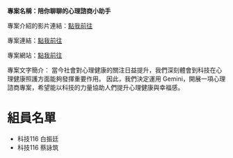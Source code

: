 **專案名稱：陪你聊聊的心理諮商小助手**

專案介紹的影片連結：[點我前往](https://youtu.be/PKvbVE9k86s?si=69DOeXSJBtlHlbdS)

專案連結：[點我前往]([https://colab.research.google.com/drive/1bLbmDb3HM1at6V7SZM2kqkfAZDAUfsrp?usp=sharing](https://colab.research.google.com/github/jaunty0216/Final_Project_forNTNU/blob/main/%E9%99%AA%E4%BD%A0%E8%81%8A%E8%81%8A%E7%9A%84%E5%BF%83%E7%90%86%E8%AB%AE%E5%95%86%E5%B0%8F%E5%8A%A9%E6%89%8B.ipynb))

專案網站：[點我前往](https://sites.google.com/view/lets-talk-and-heal-together/%E9%A6%96%E9%A0%81)

專案文字簡介：
當今社會對心理健康的關注日益提升，我們深刻體會到科技在心理健康照護方面能夠發揮重要作用。
因此，我們決定運用 Gemini，開展一項心理諮商專案，希望能以科技的力量協助人們提升心理健康與幸福感。

# 組員名單

- 科技116 白振廷
- 科技116 蔡詠筑
